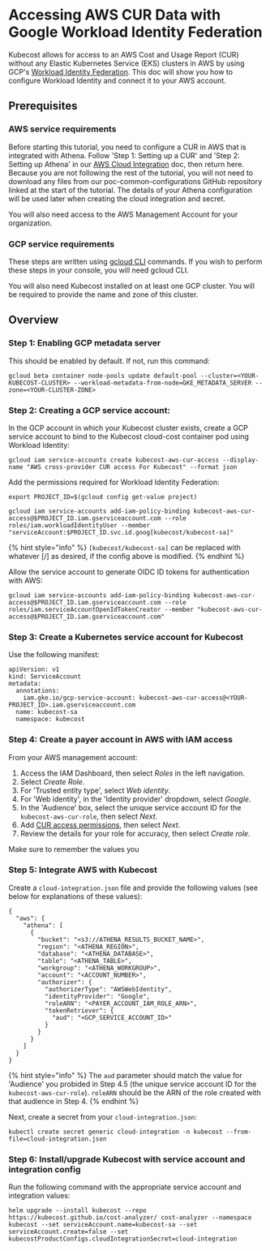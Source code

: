# Accessing AWS CUR Data with Google Workload Identity Federation

Kubecost allows for access to an AWS Cost and Usage Report (CUR) without any Elastic Kubernetes Service (EKS) clusters in AWS by using GCP's [Workload Identity Federation](https://cloud.google.com/iam/docs/workload-identity-federation). This doc will show you how to configure Workload Identity and connect it to your AWS account.

## Prerequisites

### AWS service requirements

Before starting this tutorial, you need to configure a CUR in AWS that is integrated with Athena. Follow 'Step 1: Setting up a CUR' and 'Step 2: Setting up Athena' in our [AWS Cloud Integration](/install-and-configure/install/cloud-integration/aws-cloud-integrations/aws-cloud-integrations.md#cost-and-usage-report-integration) doc, then return here. Because you are not following the rest of the tutorial, you will not need to download any files from our poc-common-configurations GitHub repository linked at the start of the tutorial. The details of your Athena configuration will be used later when creating the cloud integration and secret.

You will also need access to the AWS Management Account for your organization.

### GCP service requirements

These steps are written using [gcloud CLI](https://cloud.google.com/sdk/gcloud) commands. If you wish to perform these steps in your console, you will need gcloud CLI.

You will also need Kubecost installed on at least one GCP cluster. You will be required to provide the name and zone of this cluster.

## Overview

### Step 1: Enabling GCP metadata server

This should be enabled by default. If not, run this command:

```
gcloud beta container node-pools update default-pool --cluster=<YOUR-KUBECOST-CLUSTER> --workload-metadata-from-node=GKE_METADATA_SERVER --zone=<YOUR-CLUSTER-ZONE>
```

### Step 2: Creating a GCP service account:

In the GCP account in which your Kubecost cluster exists, create a GCP service account to bind to the Kubecost cloud-cost container pod using Workload Identity:

```
gcloud iam service-accounts create kubecost-aws-cur-access --display-name "AWS cross-provider CUR access For Kubecost" --format json

```

Add the permissions required for Workload Identity Federation:

```
export PROJECT_ID=$(gcloud config get-value project)
```

```
gcloud iam service-accounts add-iam-policy-binding kubecost-aws-cur-access@$PROJECT_ID.iam.gserviceaccount.com --role roles/iam.workloadIdentityUser --member "serviceAccount:$PROJECT_ID.svc.id.goog[kubecost/kubecost-sa]"
```

{% hint style="info" %}
`[kubecost/kubecost-sa]` can be replaced with whatever [<KUBECOST-K8s-NAMESPACE>/<KUBECOST-SERVICE-ACCOUNT>] as desired, if the config above is modified.
{% endhint %}

Allow the service account to generate OIDC ID tokens for authentication with AWS:

```
gcloud iam service-accounts add-iam-policy-binding kubecost-aws-cur-access@$PROJECT_ID.iam.gserviceaccount.com --role roles/iam.serviceAccountOpenIdTokenCreator --member "kubecost-aws-cur-access@$PROJECT_ID.iam.gserviceaccount.com"
```

### Step 3: Create a Kubernetes service account for Kubecost

Use the following manifest:

```
apiVersion: v1
kind: ServiceAccount
metadata:
  annotations:
    iam.gke.io/gcp-service-account: kubecost-aws-cur-access@<YOUR-PROJECT_ID>.iam.gserviceaccount.com
  name: kubecost-sa
  namespace: kubecost
```

### Step 4: Create a payer account in AWS with IAM access

From your AWS management account:

1. Access the IAM Dashboard, then select *Roles* in the left navigation.
2. Select *Create Role*.
3. For 'Trusted entity type', select *Web identity*.
4. For 'Web identity', in the 'Identity provider' dropdown, select *Google*.
5. In the 'Audience' box, select the unique service account ID for the `kubecost-aws-cur-role`, then select *Next*.
6. Add [CUR access permissions](https://github.com/kubecost/poc-common-configurations/blob/53b553d40f57976419c1dbe276790913644406e9/aws/iam-policies/cur/iam-payer-account-cur-athena-glue-s3-access.json), then select *Next*.
7. Review the details for your role for accuracy, then select *Create role*.

Make sure to remember the values you 

### Step 5: Integrate AWS with Kubecost

Create a `cloud-integration.json` file and provide the following values (see below for explanations of these values):


```
{
  "aws": {
    "athena": [
      {
        "bucket": "<s3://ATHENA_RESULTS_BUCKET_NAME>",
        "region": "<ATHENA_REGION>",
        "database": "<ATHENA_DATABASE>",
        "table": "<ATHENA_TABLE>",
        "workgroup": "<ATHENA_WORKGROUP>",
        "account": "<ACCOUNT_NUMBER>",
        "authorizer": {
          "authorizerType": "AWSWebIdentity",
          "identityProvider": "Google",
          "roleARN": "<PAYER_ACCOUNT_IAM_ROLE_ARN>",
          "tokenRetriever": {
            "aud": "<GCP_SERVICE_ACCOUNT_ID>"
          }
        }
      }
    ]
  }
}
```

{% hint style="info" %}
The `aud` parameter should match the value for 'Audience' you probided in Step 4.5 (the unique service account ID for the `kubecost-aws-cur-role`). `roleARN` should be the ARN of the role created with that audience in Step 4.
{% endhint %}

Next, create a secret from your `cloud-integration.json`:

```
kubectl create secret generic cloud-integration -n kubecost --from-file=cloud-integration.json
```

### Step 6: Install/upgrade Kubecost with service account and integration config

Run the following command with the appropriate service account and integration values:

```
helm upgrade --install kubecost --repo https://kubecost.github.io/cost-analyzer/ cost-analyzer --namespace kubecost --set serviceAccount.name=kubecost-sa --set serviceAccount.create=false --set kubecostProductConfigs.cloudIntegrationSecret=cloud-integration
```
